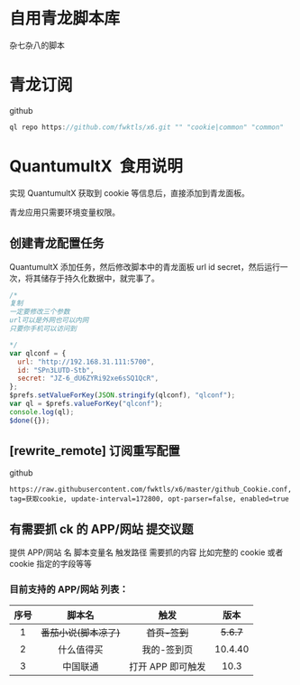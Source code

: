 <!--

* @Author: x6
* @Date: 2023-02-04 19:13:53
 * @LastEditors: Please set LastEditors
 * @LastEditTime: 2023-06-09 10:45:59
 * @FilePath: \mangfu\README.md
    -->

# 自用青龙脚本库

杂七杂八的脚本

# 青龙订阅

github

```js
ql repo https://github.com/fwktls/x6.git "" "cookie|common" "common"
```

# QuantumultX  食用说明

实现 QuantumultX 获取到 cookie 等信息后，直接添加到青龙面板。

青龙应用只需要环境变量权限。

## 创建青龙配置任务

QuantumultX 添加任务，然后修改脚本中的青龙面板 url id secret，然后运行一次，将其储存于持久化数据中，就完事了。

```js
/*
复制
一定要修改三个参数
url可以是外网也可以内网 
只要你手机可以访问到

*/
var qlconf = {
  url: "http://192.168.31.111:5700",
  id: "SPn3LUTD-Stb",
  secret: "JZ-6_dU6ZYRi92xe6sSQ1QcR",
};
$prefs.setValueForKey(JSON.stringify(qlconf), "qlconf");
var ql = $prefs.valueForKey("qlconf");
console.log(ql);
$done({});
```

## [rewrite_remote] 订阅重写配置

github

```
https://raw.githubusercontent.com/fwktls/x6/master/github_Cookie.conf, tag=获取cookie, update-interval=172800, opt-parser=false, enabled=true
```

## 有需要抓 ck 的 APP/网站 提交议题

提供 APP/网站 名 脚本变量名 触发路径 需要抓的内容 比如完整的 cookie 或者 cookie 指定的字段等等

### 目前支持的 APP/网站 列表：

| 序号 |         脚本名         |       触发        |   版本    |
| :--: | :--------------------: | :---------------: | :-------: |
|  1   | ~~番茄小说(脚本凉了)~~ |   ~~首页-签到~~   | ~~5.6.7~~ |
|  2   |       什么值得买       |    我的-签到页    |  10.4.40  |
|  3   |        中国联通        | 打开 APP 即可触发 |   10.3    |
